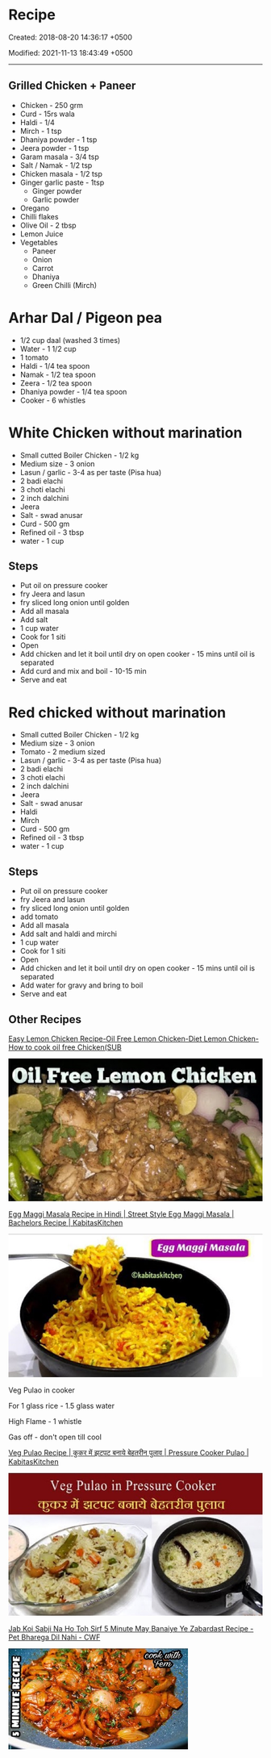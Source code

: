 # Recipe

Created: 2018-08-20 14:36:17 +0500

Modified: 2021-11-13 18:43:49 +0500

---

## Grilled Chicken + Paneer
-   Chicken - 250 grm
-   Curd - 15rs wala
-   Haldi - 1/4
-   Mirch - 1 tsp
-   Dhaniya powder - 1 tsp
-   Jeera powder - 1 tsp
-   Garam masala - 3/4 tsp
-   Salt / Namak - 1/2 tsp
-   Chicken masala - 1/2 tsp
-   Ginger garlic paste - 1tsp
    -   Ginger powder
    -   Garlic powder
-   Oregano
-   Chilli flakes
-   Olive Oil - 2 tbsp
-   Lemon Juice
-   Vegetables
    -   Paneer
    -   Onion
    -   Carrot
    -   Dhaniya
    -   Green Chilli (Mirch)

# Arhar Dal / Pigeon pea
-   1/2 cup daal (washed 3 times)
-   Water - 1 1/2 cup
-   1 tomato
-   Haldi - 1/4 tea spoon
-   Namak - 1/2 tea spoon
-   Zeera - 1/2 tea spoon
-   Dhaniya powder - 1/4 tea spoon
-   Cooker - 6 whistles

# White Chicken without marination
-   Small cutted Boiler Chicken - 1/2 kg
-   Medium size - 3 onion
-   Lasun / garlic - 3-4 as per taste (Pisa hua)
-   2 badi elachi
-   3 choti elachi
-   2 inch dalchini
-   Jeera
-   Salt - swad anusar
-   Curd - 500 gm
-   Refined oil - 3 tbsp
-   water - 1 cup

## Steps
-   Put oil on pressure cooker
-   fry Jeera and lasun
-   fry sliced long onion until golden
-   Add all masala
-   Add salt
-   1 cup water
-   Cook for 1 siti
-   Open
-   Add chicken and let it boil until dry on open cooker - 15 mins until oil is separated
-   Add curd and mix and boil - 10-15 min
-   Serve and eat



# Red chicked without marination
-   Small cutted Boiler Chicken - 1/2 kg
-   Medium size - 3 onion
-   Tomato - 2 medium sized
-   Lasun / garlic - 3-4 as per taste (Pisa hua)
-   2 badi elachi
-   3 choti elachi
-   2 inch dalchini
-   Jeera
-   Salt - swad anusar
-   Haldi
-   Mirch
-   Curd - 500 gm
-   Refined oil - 3 tbsp
-   water - 1 cup

## Steps
-   Put oil on pressure cooker
-   fry Jeera and lasun
-   fry sliced long onion until golden
-   add tomato
-   Add all masala
-   Add salt and haldi and mirchi
-   1 cup water
-   Cook for 1 siti
-   Open
-   Add chicken and let it boil until dry on open cooker - 15 mins until oil is separated
-   Add water for gravy and bring to boil
-   Serve and eat

## Other Recipes

[Easy Lemon Chicken Recipe-Oil Free Lemon Chicken-Diet Lemon Chicken-How to cook oil free Chicken(SUB](https://www.youtube.com/watch?v=MXhYPZ9KQT4)

![image](media/Nutrition_Recipe-image1.jpg)

[Egg Maggi Masala Recipe in Hindi | Street Style Egg Maggi Masala | Bachelors Recipe | KabitasKitchen](https://www.youtube.com/watch?v=6xqsC9pOa3M)

![image](media/Nutrition_Recipe-image2.jpg)

Veg Pulao in cooker

For 1 glass rice - 1.5 glass water

High Flame - 1 whistle

Gas off - don't open till cool

[Veg Pulao Recipe | कुकर में झटपट बनाये बेहतरीन पुलाव | Pressure Cooker Pulao | KabitasKitchen](https://www.youtube.com/watch?v=qFE9madv0RY)

![image](media/Nutrition_Recipe-image3.jpg)

[Jab Koi Sabji Na Ho Toh Sirf 5 Minute May Banaiye Ye Zabardast Recipe - Pet Bharega Dil Nahi - CWF](https://www.youtube.com/watch?v=2Ln3b37gJlE)

![I E PE ](media/Nutrition_Recipe-image4.jpg)


